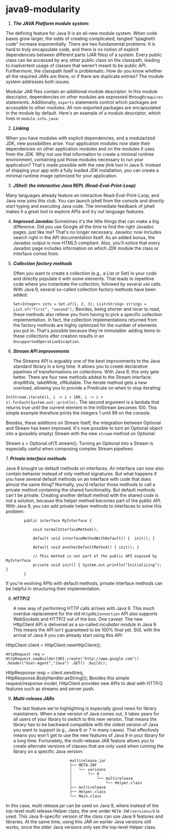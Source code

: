 # java9-modularity

1. <b><i>The JAVA Platform module system:</b></i>

The defining feature for Java 9 is an all-new module system. When code bases grow larger, the odds of creating complicated, tangled “spaghetti code” increase exponentially. There are two fundamental problems: It is hard to truly encapsulate code, and there is no notion of explicit dependencies between different parts (JAR files) of a system. Every public class can be accessed by any other public class on the classpath, leading to inadvertent usage of classes that weren't meant to be public API. Furthermore, the classpath itself is problematic: How do you know whether all the required JARs are there, or if there are duplicate entries? The module system addresses both issues.

Modular JAR files contain an additional module descriptor. In this module descriptor, dependencies on other modules are expressed through`requires` statements. Additionally, `exports` statements control which packages are accessible to other modules. All non-exported packages are encapsulated in the module by default. Here's an example of a module descriptor, which lives in `module-info.java`:



2. <b><i>Linking</b></i>

When you have modules with explicit dependencies, and a modularized JDK, new possibilities arise. Your application modules now state their dependencies on other application modules and on the modules it uses from the JDK. Why not use that information to create a minimal runtime environment, containing just those modules necessary to run your application? That's made possible with the new jlink tool in Java 9. Instead of shipping your app with a fully loaded JDK installation, you can create a minimal runtime image optimized for your application.

3. <b><i>JShell: the interactive Java REPL (Read-Eval-Print-Loop)</b></i>

Many languages already feature an interactive Read-Eval-Print-Loop, and Java now joins this club. You can launch jshell from the console and directly start typing and executing Java code. The immediate feedback of jshell makes it a great tool to explore APIs and try out language features.

4.  <b><i>Improved Javadoc </b></i>
   Sometimes it's the little things that can make a big difference. Did you use Google all the time to find the right Javadoc pages, just like me? That's no longer necessary. Javadoc now includes search right in the API documentation itself. As an added bonus, the Javadoc output is now HTML5 compliant. Also, you'll notice that every Javadoc page includes information on which JDK module the class or interface comes from.


5. <b><i>Collection factory methods</b></i>


   Often you want to create a collection (e.g., a List or Set) in your code and directly populate it with some elements. That leads to repetitive code where you instantiate the collection, followed by several `add` calls. With Java 9, several so-called collection factory methods have been added:

    `Set<Integer> ints = Set.of(1, 2, 3);
    List<String> strings = List.of("first", "second");`
Besides, being shorter and nicer to read, these methods also relieve you from having to pick a specific collection implementation. In fact, the collection implementations returned from the factory methods are highly optimized for the number of elements you put in. That's possible because they're immutable: adding items to these collections after creation results in an `UnsupportedOperationException`.

6. <b><i>Stream API improvements</b></i>


   The Streams API is arguably one of the best improvements to the Java standard library in a long time. It allows you to create declarative pipelines of transformations on collections. With Java 9, this only gets better. There are four new methods added to the Stream interface: dropWhile, takeWhile, ofNullable. The iterate method gets a new overload, allowing you to provide a Predicate on when to stop iterating:

`IntStream.iterate(1, i -> i < 100, i -> i + 1).forEach(System.out::println);`
The second argument is a lambda that returns true until the current element in the IntStream becomes 100. This simple example therefore prints the integers 1 until 99 on the console.

Besides, these additions on Stream itself, the integration between Optional and Stream has been improved. It's now possible to turn an Optional object into a (possibly empty) Stream with the new `stream` method on Optional:

Stream<Integer> s = Optional.of(1).stream();
Turning an Optional into a Stream is especially useful when composing complex Stream pipelines.

7.<b><i> Private interface methods</b></i>


   Java 8 brought us default methods on interfaces. An interface can now also contain behavior instead of only method signatures. But what happens if you have several default methods on an interface with code that does almost the same thing? Normally, you'd refactor those methods to call a private method containing the shared functionality. But default methods can't be private. Creating another default method with the shared code is not a solution, because this helper method becomes part of the public API. With Java 9, you can add private helper methods to interfaces to solve this problem:

            public interface MyInterface {
            
                void normalInterfaceMethod();
            
                default void interfaceMethodWithDefault() {  init(); }
            
                default void anotherDefaultMethod() { init(); }
            
                // This method is not part of the public API exposed by MyInterface
                private void init() { System.out.println("Initializing"); }
            }
If you're evolving APIs with default methods, private interface methods can be helpful in structuring their implementation.

8. **_HTTP/2_**


   A new way of performing HTTP calls arrives with Java 9. This much overdue replacement for the old `HttpURLConnection` API also supports WebSockets and HTTP/2 out of the box. One caveat: The new HttpClient API is delivered as a so-called _incubator module_ in Java 9. This means the API isn't guaranteed to be 100% final yet. Still, with the arrival of Java 9 you can already start using this API:

HttpClient client = HttpClient.newHttpClient();

`HttpRequest req =
HttpRequest.newBuilder(URI.create("http://www.google.com"))
.header("User-Agent","Java")
.GET()
.build();
`

HttpResponse<String> resp = client.send(req, HttpResponse.BodyHandler.asString());
Besides this simple request/response model, HttpClient provides new APIs to deal with HTTP/2 features such as streams and server push.

9. **_Multi-release JARs_**



      The last feature we're highlighting is especially good news for library maintainers. When a new version of Java comes out, it takes years for all users of your library to switch to this new version. That means the library has to be backward compatible with the oldest version of Java you want to support (e.g., Java 6 or 7 in many cases). That effectively means you won't get to use the new features of Java 9 in your library for a long time. Fortunately, the multi-release JAR feature allows you to create alternate versions of classes that are only used  when running the library on a specific Java version:

                                multirelease.jar
                                ├── META-INF
                                │   └── versions
                                │       └── 9
                                │           └── multirelease
                                │               └── Helper.class
                                ├── multirelease
                                ├── Helper.class
                                └── Main.class
In this case, multi release.jar can be used on Java 9, where instead of the top-level multi release.Helper class, the one under `META-INF/versions/9` is used. This Java 9-specific version of the class can use Java 9 features and libraries. At the same time, using this JAR on earlier Java versions still works, since the older Java versions only see the top-level Helper class.